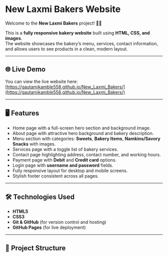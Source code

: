 # New Laxmi Bakers Website

Welcome to the **New Laxmi Bakers** project! 🎂🍪

This is a **fully responsive bakery website** built using **HTML, CSS, and images**.  
The website showcases the bakery’s menu, services, contact information, and allows users to see products in a clean, modern layout.

---

## 🌐 Live Demo

You can view the live website here:  
[https://gautamikamble558.github.io/New_Laxmi_Bakers/](https://gautamikamble558.github.io/New_Laxmi_Bakers/)

---

## 🖥 Features

- Home page with a full-screen hero section and background image.  
- About page with attractive hero background and bakery description.  
- Menu section with categories: **Sweets**, **Bakery Items**, **Namkins/Savory Snacks** with images.  
- Services page with a toggle list of bakery services.  
- Contact page highlighting address, contact number, and working hours.  
- Payment page with **Debit** and **Credit card** options.  
- Login page with **username and password** fields.  
- Fully responsive layout for desktop and mobile screens.  
- Stylish footer consistent across all pages.

---

## 🛠 Technologies Used

- **HTML5**  
- **CSS3**  
- **Git & GitHub** (for version control and hosting)  
- **GitHub Pages** (for live deployment)

---

## 📂 Project Structure

